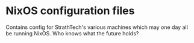 # NixOS configuration files

Contains config for StrathTech's various machines which may one day all be
running NixOS. Who knows what the future holds?
